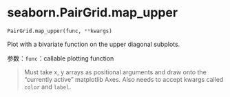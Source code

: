 # seaborn.PairGrid.map_upper

```py
PairGrid.map_upper(func, **kwargs)
```

Plot with a bivariate function on the upper diagonal subplots.

参数：`func`：callable plotting function

> Must take x, y arrays as positional arguments and draw onto the “currently active” matplotlib Axes. Also needs to accept kwargs called `color` and `label`.

